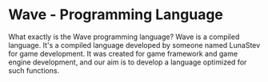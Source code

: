 # Wave - Programming Language

What exactly is the Wave programming language? Wave is a compiled language. It's a compiled language developed by someone named LunaStev for game development. It was created for game framework and game engine development, and our aim is to develop a language optimized for such functions.
